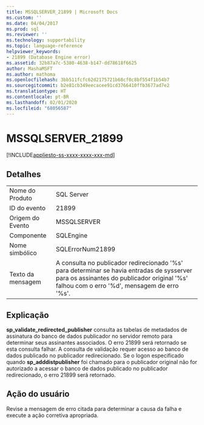 ```yaml
---
title: MSSQLSERVER_21899 | Microsoft Docs
ms.custom: ''
ms.date: 04/04/2017
ms.prod: sql
ms.reviewer: ''
ms.technology: supportability
ms.topic: language-reference
helpviewer_keywords:
- 21899 (Database Engine error)
ms.assetid: 32b87a7c-5380-4638-b147-dd78618f6625
author: MashaMSFT
ms.author: mathoma
ms.openlocfilehash: 3bb511fcfc62d2175721b68cf0c8bf554f1b54b7
ms.sourcegitcommit: b2e81cb349eecacee91cd3766410ffb3677ad7e2
ms.translationtype: HT
ms.contentlocale: pt-BR
ms.lasthandoff: 02/01/2020
ms.locfileid: "68056587"
---
```

# <a name="mssqlserver_21899"></a>MSSQLSERVER_21899
[!INCLUDE[appliesto-ss-xxxx-xxxx-xxx-md](../../includes/appliesto-ss-xxxx-xxxx-xxx-md.md)]
  
## <a name="details"></a>Detalhes  
  
|||  
|-|-|  
|Nome do Produto|SQL Server|  
|ID do evento|21899|  
|Origem do Evento|MSSQLSERVER|  
|Componente|SQLEngine|  
|Nome simbólico|SQLErrorNum21899|  
|Texto da mensagem|A consulta no publicador redirecionado '%s' para determinar se havia entradas de sysserver para os assinantes do publicador original '%s' falhou com o erro '%d', mensagem de erro '%s'.|  
  
## <a name="explanation"></a>Explicação  
**sp_validate_redirected_publisher** consulta as tabelas de metadados de assinatura do banco de dados publicador no servidor remoto para determinar seus assinantes associados. O erro 21899 será retornado se esta consulta falhar. A consulta de validação requer acesso ao banco de dados publicado no publicador redirecionado. Se o logon especificado quando **sp_adddistpublisher** foi chamado para o publicador original não for autorizado a acessar o banco de dados publicado no publicador redirecionado, o erro 21899 será retornado.  
  
## <a name="user-action"></a>Ação do usuário  
Revise a mensagem de erro citada para determinar a causa da falha e execute a ação corretiva apropriada.  
  
